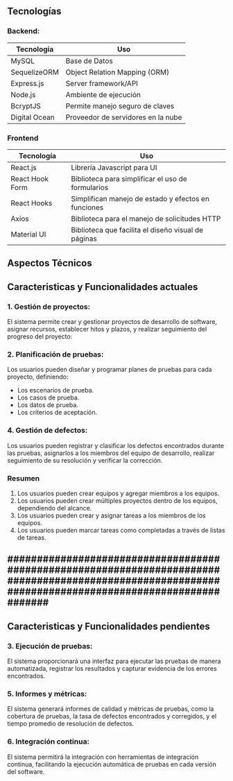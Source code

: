 ## Tecnologías

### Backend:

| Tecnología   | Uso                                |
| ------------ | ---------------------------------- |
| MySQL        | Base de Datos                      |
| SequelizeORM | Object Relation Mapping (ORM)      |
| Express.js   | Server framework/API               |
| Node.js      | Ambiente de ejecución              |
| BcryptJS     | Permite manejo seguro de claves    |
| Digital Ocean| Proveedor de servidores en la nube |

### Frontend

| Tecnología      | Uso                                                 |
| --------------- | --------------------------------------------------- |
| React.js        | Librería Javascript para UI                         |
| React Hook Form | Biblioteca para simplificar el uso de formularios   |
| React Hooks     | Simplifican manejo de estado y efectos en funciones |
| Axios           | Biblioteca para el manejo de solicitudes HTTP       |
| Material UI     | Biblioteca que facilita el diseño visual de páginas |


## Aspectos Técnicos

## Caracteristicas y Funcionalidades actuales

### 1. Gestión de proyectos: 
El sistema permite crear y gestionar proyectos de desarrollo de software, asignar recursos, establecer hitos y plazos, y realizar seguimiento del progreso del proyecto:

### 2. Planificación de pruebas: 
Los usuarios pueden diseñar y programar planes de pruebas para cada proyecto, definiendo:
- Los escenarios de prueba.
- Los casos de prueba.
- Los datos de prueba.
- Los criterios de aceptación.

### 4. Gestión de defectos: 
Los usuarios pueden registrar y clasificar los defectos encontrados durante las pruebas, asignarlos a los miembros del equipo de desarrollo, realizar seguimiento de su resolución y verificar la corrección.

### Resumen
1. Los usuarios pueden crear equipos y agregar miembros a los equipos.
2. Los usuarios pueden crear múltiples proyectos dentro de los equipos, dependiendo del alcance.
3. Los usuarios pueden crear y asignar tareas a los miembros de los equipos.
4. Los usuarios pueden marcar tareas como completadas a través de listas de tareas.

## ####################################################################################################################################################### ##
## Caracteristicas y Funcionalidades pendientes

### 3. Ejecución de pruebas: 
El sistema proporcionará una interfaz para ejecutar las pruebas de manera automatizada, registrar los resultados y capturar evidencia de los errores encontrados.

### 5. Informes y métricas: 
El sistema generará informes de calidad y métricas de pruebas, como la cobertura de pruebas, la tasa de defectos encontrados y corregidos, y el tiempo promedio de resolución de defectos.

### 6. Integración continua: 
El sistema permitirá la integración con herramientas de integración continua, facilitando la ejecución automática de pruebas en cada versión del software.